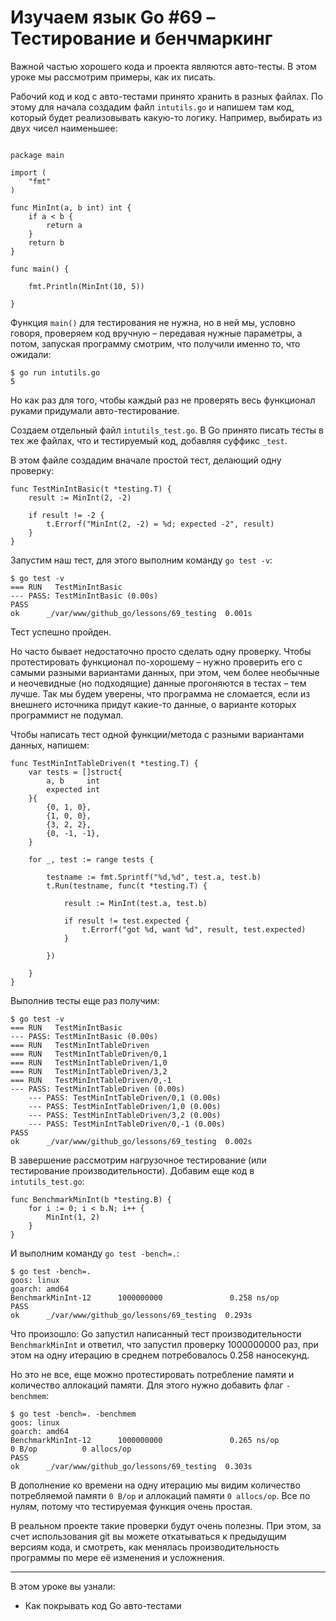 
# Изучаем язык Go #69 – Тестирование и бенчмаркинг

Важной частью хорошего кода и проекта являются авто-тесты. В этом уроке мы рассмотрим примеры, как их писать.

Рабочий код и код с авто-тестами принято хранить в разных файлах. По этому для начала создадим файл `intutils.go` и
напишем там код, который будет реализовывать какую-то логику. Например, выбирать из двух чисел наименьшее:

```

package main

import (
    "fmt"
)

func MinInt(a, b int) int {
    if a < b {
        return a
    }
    return b
}

func main() {

    fmt.Println(MinInt(10, 5))

}
```

Функция `main()` для тестирования не нужна, но в ней мы, условно говоря, проверяем код вручную – передавая нужные
параметры, а потом, запуская программу смотрим, что получили именно то, что ожидали:

```
$ go run intutils.go 
5
```

Но как раз для того, чтобы каждый раз не проверять весь функционал руками придумали авто-тестирование.

Создаем отдельный файл `intutils_test.go`. В Go принято писать тесты в тех же файлах, что и тестируемый код, добавляя 
суффикс `_test`.

В этом файле создадим вначале простой тест, делающий одну проверку:

```
func TestMinIntBasic(t *testing.T) {
    result := MinInt(2, -2)

    if result != -2 {
        t.Errorf("MinInt(2, -2) = %d; expected -2", result)
    }
}
```

Запустим наш тест, для этого выполним команду `go test -v`:

```
$ go test -v
=== RUN   TestMinIntBasic
--- PASS: TestMinIntBasic (0.00s)
PASS
ok      _/var/www/github_go/lessons/69_testing  0.001s
```

Тест успешно пройден.

Но часто бывает недостаточно просто сделать одну проверку. Чтобы протестировать функционал по-хорошему – нужно проверить
его с самыми разными вариантами данных, при этом, чем более необычные и неочевидные (но подходящие) данные прогоняются
в тестах – тем лучше. Так мы будем уверены, что программа не сломается, если из внешнего источника придут какие-то
данные, о варианте которых программист не подумал.

Чтобы написать тест одной функции/метода с разными вариантами данных, напишем:

```
func TestMinIntTableDriven(t *testing.T) {
    var tests = []struct{
        a, b     int
        expected int
    }{
        {0, 1, 0},
        {1, 0, 0},
        {3, 2, 2},
        {0, -1, -1},
    }

    for _, test := range tests {

        testname := fmt.Sprintf("%d,%d", test.a, test.b)
        t.Run(testname, func(t *testing.T) {

            result := MinInt(test.a, test.b)

            if result != test.expected {
                t.Errorf("got %d, want %d", result, test.expected)
            }

        })

    }
}
```

Выполнив тесты еще раз получим:

```
$ go test -v
=== RUN   TestMinIntBasic
--- PASS: TestMinIntBasic (0.00s)
=== RUN   TestMinIntTableDriven
=== RUN   TestMinIntTableDriven/0,1
=== RUN   TestMinIntTableDriven/1,0
=== RUN   TestMinIntTableDriven/3,2
=== RUN   TestMinIntTableDriven/0,-1
--- PASS: TestMinIntTableDriven (0.00s)
    --- PASS: TestMinIntTableDriven/0,1 (0.00s)
    --- PASS: TestMinIntTableDriven/1,0 (0.00s)
    --- PASS: TestMinIntTableDriven/3,2 (0.00s)
    --- PASS: TestMinIntTableDriven/0,-1 (0.00s)
PASS
ok      _/var/www/github_go/lessons/69_testing  0.002s
```

В завершение рассмотрим нагрузочное тестирование (или тестирование производительности). Добавим еще код в 
`intutils_test.go`:

```
func BenchmarkMinInt(b *testing.B) {
    for i := 0; i < b.N; i++ {
        MinInt(1, 2)
    }
}
```

И выполним команду `go test -bench=.`:

```
$ go test -bench=.
goos: linux
goarch: amd64
BenchmarkMinInt-12      1000000000               0.258 ns/op
PASS
ok      _/var/www/github_go/lessons/69_testing  0.293s
```

Что произошло: Go запустил написанный тест производительности `BenchmarkMinInt` и ответил, что запустил проверку 
1000000000 раз, при этом на одну итерацию в среднем потребовалось 0.258 наносекунд.

Но это не все, еще можно протестировать потребление памяти и количество аллокаций памяти. Для этого нужно добавить флаг
`-benchmem`:

```
$ go test -bench=. -benchmem
goos: linux
goarch: amd64
BenchmarkMinInt-12      1000000000               0.265 ns/op           0 B/op          0 allocs/op
PASS
ok      _/var/www/github_go/lessons/69_testing  0.303s
```

В дополнение ко времени на одну итерацию мы видим количество потребляемой памяти `0 B/op` и аллокаций памяти 
`0 allocs/op`. Все по нулям, потому что тестируемая функция очень простая.

В реальном проекте такие проверки будут очень полезны. При этом, за счет использования git вы можете откатываться к
предыдущим версиям кода, и смотреть, как менялась производительность программы по мере её изменения и усложнения.

____

В этом уроке вы узнали:

- Как покрывать код Go авто-тестами

